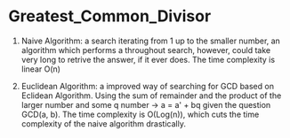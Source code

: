 # Greatest_Common_Divisor

1. Naive Algorithm: a search iterating from 1 up to the smaller number, an algorithm which performs a throughout search, however, could take very long to retrive the answer, if it ever does. The time complexity is linear O(n)

2. Euclidean Algorithm: a improved way of searching for GCD based on Eclidean Algorithm. Using the sum of remainder and the product of the larger number and some q number 
-> a = a' + bq given the question GCD(a, b). The time complexity is O(Log(n)), which cuts the time complexity of the naive algorithm drastically.
